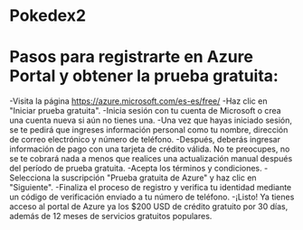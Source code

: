 # Pokedex2
 # Pasos para registrarte en Azure Portal y obtener la prueba gratuita:

-Visita la página https://azure.microsoft.com/es-es/free/
-Haz clic en "Iniciar prueba gratuita".
-Inicia sesión con tu cuenta de Microsoft o crea una cuenta nueva si aún no tienes una.
-Una vez que hayas iniciado sesión, se te pedirá que ingreses información personal como tu nombre, dirección de correo electrónico y número de teléfono.
-Después, deberás ingresar información de pago con una tarjeta de crédito válida. No te preocupes, no se te cobrará nada a menos que realices una actualización manual después del período de prueba gratuita.
-Acepta los términos y condiciones.
-Selecciona la suscripción "Prueba gratuita de Azure" y haz clic en "Siguiente".
-Finaliza el proceso de registro y verifica tu identidad mediante un código de verificación enviado a tu número de teléfono.
-¡Listo! Ya tienes acceso al portal de Azure ya los $200 USD de crédito gratuito por 30 días, además de 12 meses de servicios gratuitos populares.
